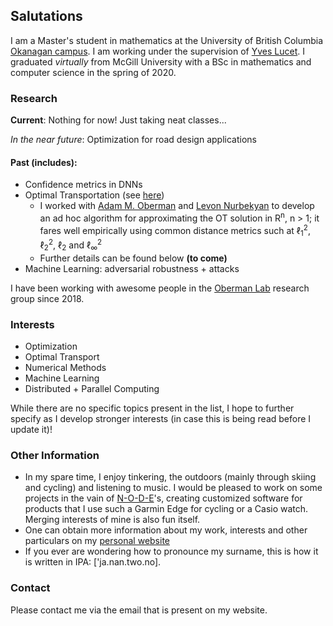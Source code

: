## Salutations
I am a Master's student in mathematics at the University of British Columbia [Okanagan campus](https://ok.ubc.ca/). I am working under the supervision of [Yves Lucet](https://people.ok.ubc.ca/ylucet/). I graduated *virtually* from McGill University with a BSc in mathematics and computer science in the spring of 2020.

### Research

**Current**: Nothing for now! Just taking neat classes...

*In the near future*: Optimization for road design applications

#### Past (includes):
- Confidence metrics in DNNs
- Optimal Transportation (see [here](https://link.springer.com/article/10.1007/s10915-020-01143-x))
    - I worked with [Adam M. Oberman](https://adamoberman.net) and [Levon Nurbekyan](https://www.researchgate.net/profile/Levon_Nurbekyan2) to develop an ad hoc algorithm for approximating the OT solution in R<sup>n</sup>, n > 1; it fares well empirically using common distance metrics such at &#8467;<sub>1</sub><sup>2</sup>, &#8467;<sub>2</sub><sup>2</sup>, &#8467;<sub>2</sub> and &#8467;<sub>&infin;</sub><sup>2</sup>
    - Further details can be found below **(to come)**
- Machine Learning: adversarial robustness + attacks

I have been working with awesome people in the [Oberman Lab](https://www.adamoberman.net/oberman-lab.html) research group since 2018.

### Interests
- Optimization
- Optimal Transport
- Numerical Methods
- Machine Learning
- Distributed + Parallel Computing

While there are no specific topics present in the list, I hope to further specify as I develop stronger interests (in case this is being read before I update it)!

### Other Information

- In my spare time, I enjoy tinkering, the outdoors (mainly through skiing and cycling) and listening to music. I would be pleased to work on some projects in the vain of [N-O-D-E](https://n-o-d-e.net/)'s, creating customized software for products that I use such a Garmin Edge for cycling or a Casio watch. Merging interests of mine is also fun itself.
- One can obtain more information about my work, interests and other particulars on my [personal website](https://alexander.iannantuono.org)
- If you ever are wondering how to pronounce my surname, this is how it is written in IPA: ['ja.nan.two.no].

### Contact
Please contact me via the email that is present on my website.
